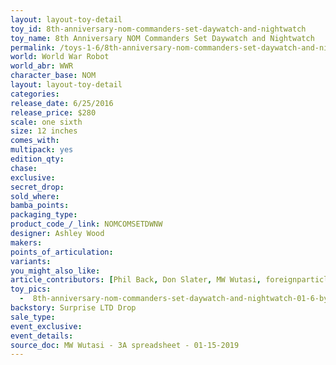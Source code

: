 ```yaml
---
layout: layout-toy-detail 
toy_id: 8th-anniversary-nom-commanders-set-daywatch-and-nightwatch
toy_name: 8th Anniversary NOM Commanders Set Daywatch and Nightwatch
permalink: /toys-1-6/8th-anniversary-nom-commanders-set-daywatch-and-nightwatch.html
world: World War Robot
world_abr: WWR
character_base: NOM
layout: layout-toy-detail
categories: 
release_date: 6/25/2016
release_price: $280 
scale: one sixth
size: 12 inches
comes_with: 
multipack: yes
edition_qty: 
chase: 
exclusive: 
secret_drop: 
sold_where: 
bamba_points: 
packaging_type: 
product_code_/_link: NOMCOMSETDWNW
designer: Ashley Wood
makers: 
points_of_articulation: 
variants: 
you_might_also_like: 
article_contributors: [Phil Back, Don Slater, MW Wutasi, foreignparticle]
toy_pics: 
  -  8th-anniversary-nom-commanders-set-daywatch-and-nightwatch-01-6-by-foreignparticle.jpg
backstory: Surprise LTD Drop
sale_type: 
event_exclusive: 
event_details: 
source_doc: MW Wutasi - 3A spreadsheet - 01-15-2019
---
```

